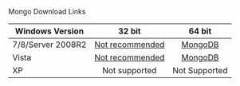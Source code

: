 
Mongo Download Links

| Windows Version | 32 bit      | 64 bit  |
| --------------- |:-------------:| :-----:|
| 7/8/Server 2008R2 | [Not recommended](http://fastdl.mongodb.org/win32/mongodb-win32-i386-2.4.8.zip) | [MongoDB](http://fastdl.mongodb.org/win32/mongodb-win32-x86_64-2008plus-2.4.8.zip) |
| Vista |  [Not recommended](http://fastdl.mongodb.org/win32/mongodb-win32-i386-2.4.8.zip)  | [MongoDB](http://fastdl.mongodb.org/win32/mongodb-win32-x86_64-2.4.8.zip) |
| XP              | Not supported|  Not Supported|